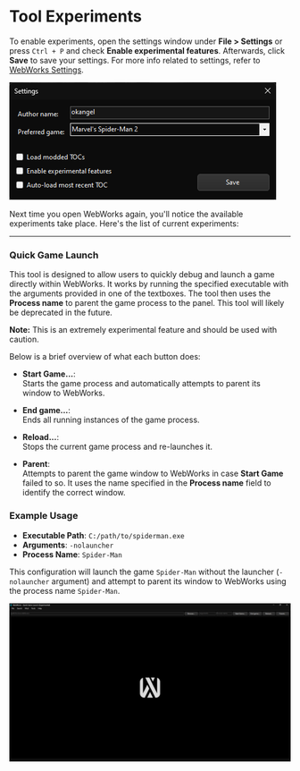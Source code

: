 # Tool Experiments
To enable experiments, open the settings window under **File > Settings** or press `Ctrl + P` and check **Enable experimental features**. Afterwards, click **Save** to save your settings. For more info related to settings, refer to [WebWorks Settings](Settings_Guide.md).

![Settings Window](Screenshots/Settings_image.png)

Next time you open WebWorks again, you'll notice the available experiments take place. Here's the list of current experiments:

---

### Quick Game Launch

This tool is designed to allow users to quickly debug and launch a game directly within WebWorks. It works by running the specified executable with the arguments provided in one of the textboxes. The tool then uses the **Process name** to parent the game process to the panel. This tool will likely be deprecated in the future.  

**Note:** This is an extremely experimental feature and should be used with caution.

Below is a brief overview of what each button does:

- **Start Game...**:  
  Starts the game process and automatically attempts to parent its window to WebWorks.

- **End game...**:  
  Ends all running instances of the game process.

- **Reload...**:  
  Stops the current game process and re-launches it.

- **Parent**:  
  Attempts to parent the game window to WebWorks in case **Start Game** failed to so. It uses the name specified in the **Process name** field to identify the correct window.

### Example Usage

- **Executable Path**: `C:/path/to/spiderman.exe`  
- **Arguments**: `-nolauncher`  
- **Process Name**: `Spider-Man`  

This configuration will launch the game `Spider-Man` without the launcher (`-nolauncher` argument) and attempt to parent its window to WebWorks using the process name `Spider-Man`.

![Quick Game Launch window](Screenshots/Experimental_QuickGameLaunch.png)
